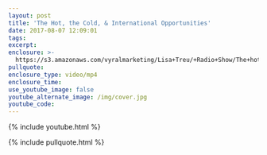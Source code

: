 ```yaml
---
layout: post
title: 'The Hot, the Cold, & International Opportunities'
date: 2017-08-07 12:09:01
tags:
excerpt:
enclosure: >-
  https://s3.amazonaws.com/vyralmarketing/Lisa+Treu/+Radio+Show/The+hot%2C+the+col+%26+the+international+opportunities+Mixdown+1.mp3
pullquote:
enclosure_type: video/mp4
enclosure_time:
use_youtube_image: false
youtube_alternate_image: /img/cover.jpg
youtube_code:
---
```



{% include youtube.html %}

{% include pullquote.html %}